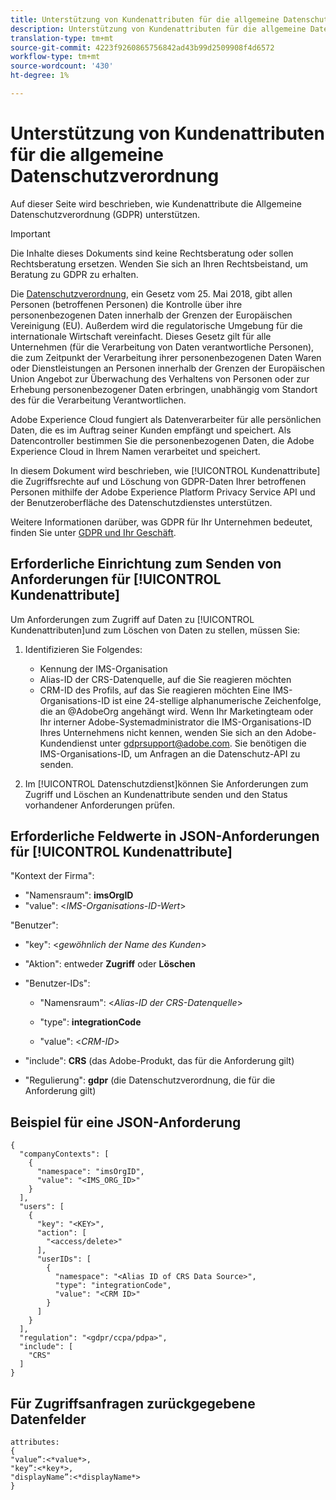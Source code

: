 ```yaml
---
title: Unterstützung von Kundenattributen für die allgemeine Datenschutzverordnung
description: Unterstützung von Kundenattributen für die allgemeine Datenschutzverordnung
translation-type: tm+mt
source-git-commit: 4223f9260865756842ad43b99d2509908f4d6572
workflow-type: tm+mt
source-wordcount: '430'
ht-degree: 1%

---
```



# Unterstützung von Kundenattributen für die allgemeine Datenschutzverordnung

Auf dieser Seite wird beschrieben, wie Kundenattribute die Allgemeine Datenschutzverordnung (GDPR) unterstützen.

>[!IMPORTANT]
>
>Die Inhalte dieses Dokuments sind keine Rechtsberatung oder sollen Rechtsberatung ersetzen. Wenden Sie sich an Ihren Rechtsbeistand, um Beratung zu GDPR zu erhalten.

Die [Datenschutzverordnung](https://www.adobe.com/privacy/general-data-protection-regulation/what-is-gdpr.html), ein Gesetz vom 25. Mai 2018, gibt allen Personen (betroffenen Personen) die Kontrolle über ihre personenbezogenen Daten innerhalb der Grenzen der Europäischen Vereinigung (EU). Außerdem wird die regulatorische Umgebung für die internationale Wirtschaft vereinfacht. Dieses Gesetz gilt für alle Unternehmen (für die Verarbeitung von Daten verantwortliche Personen), die zum Zeitpunkt der Verarbeitung ihrer personenbezogenen Daten Waren oder Dienstleistungen an Personen innerhalb der Grenzen der Europäischen Union Angebot zur Überwachung des Verhaltens von Personen oder zur Erhebung personenbezogener Daten erbringen, unabhängig vom Standort des für die Verarbeitung Verantwortlichen.

Adobe Experience Cloud fungiert als Datenverarbeiter für alle persönlichen Daten, die es im Auftrag seiner Kunden empfängt und speichert. Als Datencontroller bestimmen Sie die personenbezogenen Daten, die Adobe Experience Cloud in Ihrem Namen verarbeitet und speichert.

In diesem Dokument wird beschrieben, wie [!UICONTROL Kundenattribute] die Zugriffsrechte auf und Löschung von GDPR-Daten Ihrer betroffenen Personen mithilfe der Adobe Experience Platform Privacy Service API und der Benutzeroberfläche des Datenschutzdienstes unterstützen.

Weitere Informationen darüber, was GDPR für Ihr Unternehmen bedeutet, finden Sie unter [GDPR und Ihr Geschäft](https://www.adobe.com/de/privacy/general-data-protection-regulation.html).

## Erforderliche Einrichtung zum Senden von Anforderungen für [!UICONTROL Kundenattribute]

Um Anforderungen zum Zugriff auf Daten zu [!UICONTROL Kundenattributen]und zum Löschen von Daten zu stellen, müssen Sie:

1. Identifizieren Sie Folgendes:

   * Kennung der IMS-Organisation
   * Alias-ID der CRS-Datenquelle, auf die Sie reagieren möchten
   * CRM-ID des Profils, auf das Sie reagieren möchten
   Eine IMS-Organisations-ID ist eine 24-stellige alphanumerische Zeichenfolge, die an @AdobeOrg angehängt wird. Wenn Ihr Marketingteam oder Ihr interner Adobe-Systemadministrator die IMS-Organisations-ID Ihres Unternehmens nicht kennen, wenden Sie sich an den Adobe-Kundendienst unter gdprsupport@adobe.com. Sie benötigen die IMS-Organisations-ID, um Anfragen an die Datenschutz-API zu senden.

1. Im [!UICONTROL Datenschutzdienst]können Sie Anforderungen zum Zugriff und Löschen an Kundenattribute senden und den Status vorhandener Anforderungen prüfen.

## Erforderliche Feldwerte in JSON-Anforderungen für [!UICONTROL Kundenattribute]

&quot;Kontext der Firma&quot;:

* &quot;Namensraum&quot;: **imsOrgID**
* &quot;value&quot;: &lt;*IMS-Organisations-ID-Wert*>

&quot;Benutzer&quot;:

* &quot;key&quot;: &lt;*gewöhnlich der Name des Kunden*>

* &quot;Aktion&quot;: entweder **Zugriff** oder **Löschen**

* &quot;Benutzer-IDs&quot;:

   * &quot;Namensraum&quot;: &lt;*Alias-ID der CRS-Datenquelle*>

   * &quot;type&quot;: **integrationCode**

   * &quot;value&quot;: &lt;*CRM-ID*>

* &quot;include&quot;: **CRS** (das Adobe-Produkt, das für die Anforderung gilt)

* &quot;Regulierung&quot;: **gdpr** (die Datenschutzverordnung, die für die Anforderung gilt)

## Beispiel für eine JSON-Anforderung

```
{
  "companyContexts": [
    {
      "namespace": "imsOrgID",
      "value": "<IMS_ORG_ID>"
    }
  ],
  "users": [
    {
      "key": "<KEY>",
      "action": [
        "<access/delete>"
      ],
      "userIDs": [
        {
          "namespace": "<Alias ID of CRS Data Source>",
          "type": "integrationCode",
          "value": "<CRM ID>"
        }
      ]
    }
  ],
  "regulation": "<gdpr/ccpa/pdpa>",
  "include": [
    "CRS"
  ]
}
```

## Für Zugriffsanfragen zurückgegebene Datenfelder

```
attributes:
{
"value”:<*value*>,
"key”:<*key*>,
"displayName”:<*displayName*>
}
```
